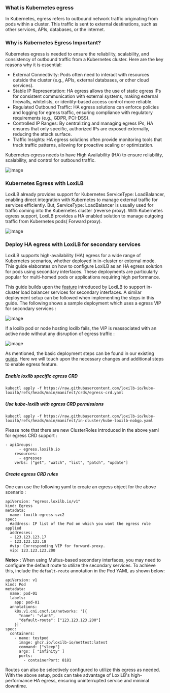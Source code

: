 ### What is Kubernetes egress

In Kubernetes, egress refers to outbound network traffic originating from pods within a cluster. This traffic is sent to external destinations, such as other services, APIs, databases, or the internet.

### Why is Kubernetes Egress Important?

Kubernetes egress is needed to ensure the reliability, scalability, and consistency of outbound traffic from a Kubernetes cluster. Here are the key reasons why it is essential:

* External Connectivity: Pods often need to interact with resources outside the cluster (e.g., APIs, external databases, or other cloud services).
* Stable IP Representation: HA egress allows the use of static egress IPs for consistent communication with external systems, making external firewalls, whitelists, or identity-based access control more reliable.
* Regulated Outbound Traffic: HA egress solutions can enforce policies and logging for egress traffic, ensuring compliance with regulatory requirements (e.g., GDPR, PCI-DSS).
* Controlled IP Ranges: By centralizing and managing egress IPs, HA ensures that only specific, authorized IPs are exposed externally, reducing the attack surface.
* Traffic Insights: HA egress solutions often provide monitoring tools that track traffic patterns, allowing for proactive scaling or optimization.

Kubernetes egress needs to have High Availability (HA) to ensure reliability, scalability, and control for outbound traffic.

![image](https://github.com/user-attachments/assets/ce4144d9-36d3-4022-a1b9-c27ecb312c14)

### Kubernetes Egress with LoxiLB

LoxiLB already  provides support for Kubernetes ServiceType: LoadBalancer, enabling direct integration with Kubernetes to manage external traffic for services efficiently. But, ServiceType: LoadBalancer is usually used for traffic coming into the Kubernetes cluster (reverse proxy). With Kubernetes egress support, LoxiLB provides a HA enabled solution to manage outgoing traffic from Kubernetes pods( Forward proxy).

![image](https://github.com/user-attachments/assets/654e9409-2ff3-456d-8af2-8c26ea4561d3)

### Deploy HA egress with LoxiLB for secondary services

LoxiLB supports high-availability (HA) egress for a wide range of Kubernetes scenarios, whether deployed in in-cluster or external mode. This guide elaborates on how to configure LoxiLB as an HA egress solution for pods using secondary interfaces. These deployments are particularly popular for multi-homed pods or applications requiring high performance.

This guide builds upon the [feature](https://docs.loxilb.io/latest/loxilb-incluster-multus/) introduced by LoxiLB to support in-cluster load balancer services for secondary interfaces. A similar deployment setup can be followed when implementing the steps in this guide. The following shows a sample deployment which uses a egress VIP for secondary services : 

![image](https://github.com/user-attachments/assets/da4d499d-aa58-4a24-b58e-485744f9a6a8)


If a loxilb pod or node hosting loxilb fails, the VIP is reassociated with an active node without any disruption of egress traffic :

![image](https://github.com/user-attachments/assets/c7df6fe2-ded4-40fb-96d3-c9ac2f5d8dec)

As  mentioned, the basic deployment steps can be found in our existing [guide]([feature]((https://docs.loxilb.io/latest/loxilb-incluster-multus/))).  Here we will touch upon the necessary changes and additional steps to enable egress feature. 

##### Enable loxilb specific egress CRD

```
kubectl apply -f https://raw.githubusercontent.com/loxilb-io/kube-loxilb/refs/heads/main/manifest/crds/egress-crd.yaml
```

##### Use kube-loxilb with egress CRD permissions  

```
kubectl apply -f https://raw.githubusercontent.com/loxilb-io/kube-loxilb/refs/heads/main/manifest/in-cluster/kube-loxilb-nobgp.yaml
```

Please note that there are new ClusterRoles introduced in the above yaml for egress CRD support :

```
- apiGroups:
      - egress.loxilb.io
    resources:
      - egresses
    verbs: ["get", "watch", "list", "patch", "update"]
```
##### Create egress CRD rules

One can use the following yaml to create an egress object for the above scenario :

```
apiVersion: "egress.loxilb.io/v1"
kind: Egress
metadata:
  name: loxilb-egress-svc2
spec:
  #address: IP list of the Pod on which you want the egress rule applied
  addresses:
  - 123.123.123.17
  - 123.123.123.18
  #vip: Corresponding VIP for forward-proxy.
  vip: 123.123.123.200
```

**Note>** :  When using Multus-based secondary interfaces, you may need to configure the default route to utilize the secondary services. To achieve this, include the ```default-route``` annotation in the Pod YAML as shown below:

```
apiVersion: v1
kind: Pod
metadata:
  name: pod-01
  labels:
    app: pod-01
  annotations:
    k8s.v1.cni.cncf.io/networks: '[{
      "name": "vlan5",
      "default-route": ["123.123.123.200"]
    }]'
spec:
  containers:
    - name: testpod
      image: ghcr.io/loxilb-io/nettest:latest
      command: ["sleep"]
      args: [ "infinity" ]
      ports:
        - containerPort: 8181
```
Routes can also be selectively configured to utilize this egress as needed. With the above setup, pods can take advantage of LoxiLB's high-performance HA egress, ensuring uninterrupted service and minimal downtime.
